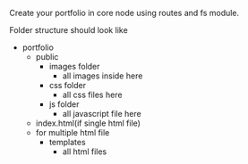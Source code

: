 Create your portfolio in core node using routes and fs module.

Folder structure should look like

- portfolio
  - public
    - images folder
      - all images inside here
    - css folder
      - all css files here
    - js folder
      - all javascript file here
  - index.html(if single html file)
  - for multiple html file
    - templates
      - all html files
